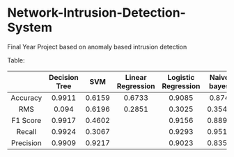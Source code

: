 # Network-Intrusion-Detection-System
Final Year Project based on anomaly based intrusion detection

Table:

|            |Decision Tree|   SVM    |Linear Regression|Logistic Regression|Naive bayes|Random Forest|
|:----------:|:-----------:|:--------:|:---------------:|:-----------------:|:---------:|:-----------:|
| Accuracy   |0.9911       | 0.6159   |  0.6733         |    0.9085         | 0.874     | 0.9911      |
|   RMS      |   0.094     | 0.6196   |  0.2851         |    0.3025         |  0.3548   |  0.094      |
|  F1 Score  |  0.9917     | 0.4602   |                 |    0.9156         |  0.8897   |  0.9917     |
|  Recall    |  0.9924     | 0.3067   |                 |    0.9293         |  0.9515   |  0.9944     |
| Precision  |  0.9909     | 0.9217   |                 |    0.9023         |  0.8354   |  0.9889     |
